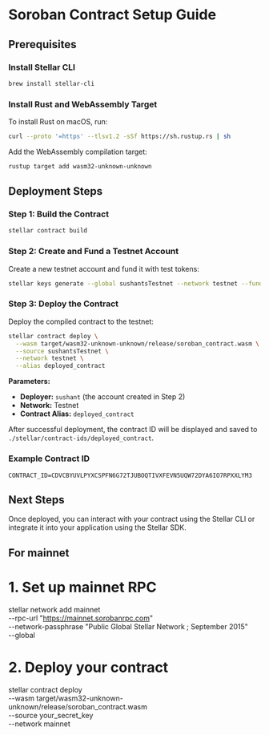 # Soroban Contract Setup Guide

## Prerequisites

### Install Stellar CLI

```bash
brew install stellar-cli
```

### Install Rust and WebAssembly Target

To install Rust on macOS, run:

```bash
curl --proto '=https' --tlsv1.2 -sSf https://sh.rustup.rs | sh
```

Add the WebAssembly compilation target:

```bash
rustup target add wasm32-unknown-unknown
```

## Deployment Steps

### Step 1: Build the Contract

```bash
stellar contract build
```

### Step 2: Create and Fund a Testnet Account

Create a new testnet account and fund it with test tokens:

```bash
stellar keys generate --global sushantsTestnet --network testnet --fund
```

### Step 3: Deploy the Contract

Deploy the compiled contract to the testnet:

```bash
stellar contract deploy \
  --wasm target/wasm32-unknown-unknown/release/soroban_contract.wasm \
  --source sushantsTestnet \
  --network testnet \
  --alias deployed_contract
```

**Parameters:**

- **Deployer:** `sushant` (the account created in Step 2)
- **Network:** Testnet
- **Contract Alias:** `deployed_contract`

After successful deployment, the contract ID will be displayed and saved to `./stellar/contract-ids/deployed_contract`.

### Example Contract ID

```
CONTRACT_ID=CDVCBYUVLPYXCSPFN6G72TJUBOQTIVXFEVN5UQW72DYA6IO7RPXXLYM3
```

## Next Steps

Once deployed, you can interact with your contract using the Stellar CLI or integrate it into your application using the Stellar SDK.

## For mainnet

# 1. Set up mainnet RPC

stellar network add mainnet \
 --rpc-url "https://mainnet.sorobanrpc.com" \
 --network-passphrase "Public Global Stellar Network ; September 2015" \
 --global

# 2. Deploy your contract

stellar contract deploy \
 --wasm target/wasm32-unknown-unknown/release/soroban_contract.wasm \
 --source your_secret_key \
 --network mainnet
